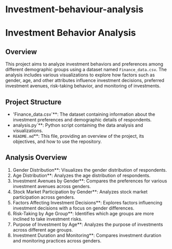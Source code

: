 # Investment-behaviour-analysis
# Investment Behavior Analysis

## Overview
This project aims to analyze investment behaviors and preferences among different demographic groups using a dataset named `Finance_data.csv`. The analysis includes various visualizations to explore how factors such as gender, age, and other attributes influence investment decisions, preferred investment avenues, risk-taking behavior, and monitoring of investments.

## Project Structure
- 'Finance_data.csv`**: The dataset containing information about the investment preferences and demographic details of respondents.
- analysis.py`**: Python script containing the data analysis and visualizations.
- `README.md`**: This file, providing an overview of the project, its objectives, and how to use the repository.

## Analysis Overview
1. Gender Distribution**: Visualizes the gender distribution of respondents.
2. Age Distribution**: Analyzes the age distribution of respondents.
3. Investment Avenues by Gender**: Compares the preferences for various investment avenues across genders.
4. Stock Market Participation by Gender**: Analyzes stock market participation across genders.
5. Factors Affecting Investment Decisions**: Explores factors influencing investment decisions with a focus on gender differences.
6. Risk-Taking by Age Group**: Identifies which age groups are more inclined to take investment risks.
7. Purpose of Investment by Age**: Analyzes the purpose of investments across different age groups.
8. Investment Duration and Monitoring**: Compares investment duration and monitoring practices across genders.
